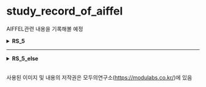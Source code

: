 # study_record_of_aiffel
AIFFEL관련 내용을 기록해볼 예정

<details>
<summary><b>RS_5</b></summary>

1. ON_BOARD_RS5
2. FUNDAMENTALS_RS5
3. EXPLORATION_RS5
4. COMPLETE_DEEP_LEARNING_IN_1_GO_RS5
5. DEEP_LEARNING_WITH_PYTHON_RS5
6. GOING_DEEPER_RS5

</details>

---
<details>
<summary><b>RS_5_else</b></summary>

- DL_THON
- SLOW_PAPER
- PoC_LAB
- MINI_AIFFEL_THON
</details>
<br>

사용된 이미지 및 내용의 저작권은 모두의연구소(https://modulabs.co.kr/)에 있음